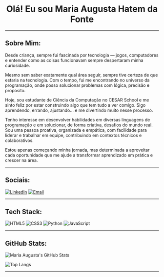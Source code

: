 # <h1 align="center"> Olá! Eu sou Maria Augusta Hatem da Fonte</h1>

---

## Sobre Mim:

Desde criança, sempre fui fascinada por tecnologia — jogos, computadores e entender como as coisas funcionavam sempre despertaram minha curiosidade.

Mesmo sem saber exatamente qual área seguir, sempre tive certeza de que estaria na tecnologia. Com o tempo, fui me encontrando no universo da programação, onde posso solucionar problemas com lógica, precisão e propósito.

Hoje, sou estudante de Ciência da Computação no CESAR School e me sinto feliz por estar construindo algo que tem tudo a ver comigo. Sigo aprendendo, errando, ajustando… e me divertindo muito nesse processo.

Tenho interesse em desenvolver habilidades em diversas linguagens de programação e em solucionar, de forma criativa, desafios do mundo real. Sou uma pessoa proativa, organizada e empática, com facilidade para liderar e trabalhar em equipe, contribuindo em contextos técnicos e colaborativos.

Estou apenas começando minha jornada, mas determinada a aproveitar cada oportunidade que me ajude a transformar aprendizado em prática e crescer na área.

---

##  Sociais:

[![LinkedIn](https://img.shields.io/badge/LinkedIn-0077B5?style=for-the-badge&logo=linkedin&logoColor=white)](https://linkedin.com/in/mariaaugustadafonte) 
[![Email](https://img.shields.io/badge/Email-D14836?style=for-the-badge&logo=gmail&logoColor=white)](mailto:mariaaugustahdafonte@gmail.com)

---

## Tech Stack:

![HTML5](https://img.shields.io/badge/HTML5-E34F26?style=for-the-badge&logo=html5&logoColor=white)
![CSS3](https://img.shields.io/badge/CSS3-1572B6?style=for-the-badge&logo=css3&logoColor=white)
![Python](https://img.shields.io/badge/Python-3776AB?style=for-the-badge&logo=python&logoColor=white)
![JavaScript](https://img.shields.io/badge/JavaScript-F7DF1E?style=for-the-badge&logo=javascript&logoColor=black)

---

## GitHub Stats:

![Maria Augusta's GitHub Stats](https://github-readme-stats.vercel.app/api?username=madafonte&show_icons=true&theme=dark)

![Top Langs](https://github-readme-stats.vercel.app/api/top-langs/?username=madafonte&layout=compact&theme=dark)

---

